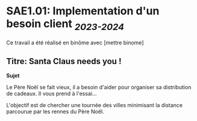 # SAE1.01: Implementation d'un besoin client <sub>*2023-2024*</sub>

Ce travail a été réalisé en binôme avec [mettre binome]

## **Titre: Santa Claus needs you !** 

**Sujet**

Le Père Noël se fait vieux, il a besoin d'aider pour organiser sa distribution de cadeaux. Il vous prend à l'essai...


L'objectif est de chercher une tournée des villes minimisant la distance parcourue par les rennes du Père Noël.
